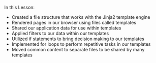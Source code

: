 In this Lesson:
* Created a file structure that works with the Jinja2 template engine
* Rendered pages in our browser using files called templates
* Shared our application data for use within templates
* Applied filters to our data within our templates
* Utilized if statements to bring decision making to our templates
* Implemented for loops to perform repetitive tasks in our templates
* Moved common content to separate files to be shared by many templates
